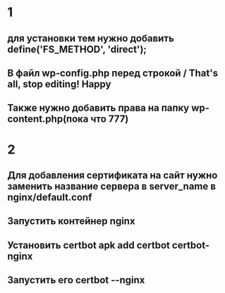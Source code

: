 # 1
## для установки тем нужно добавить define('FS_METHOD', 'direct');
## В файл wp-config.php перед строкой / That's all, stop editing! Happy 
## Также нужно добавить права на папку wp-content.php(пока что 777)


# 2
## Для добавления сертификата на сайт нужно заменить название сервера в server_name в nginx/default.conf
## Запустить контейнер nginx 
## Установить certbot apk add certbot certbot-nginx
## Запустить его certbot --nginx